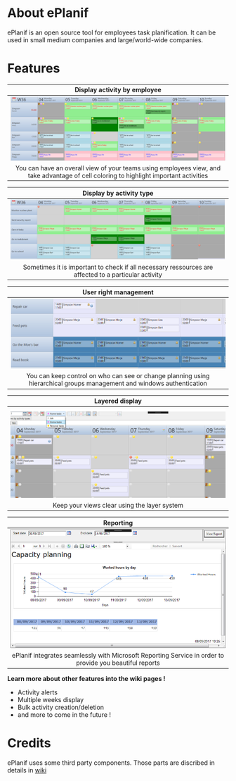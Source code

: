 # About ePlanif
ePlanif is an open source tool for employees task planification. It can be used in small medium companies and large/world-wide companies.

# Features

|       Display activity by employee       |
| :--------------------------------------: |
| ![Display activity by employee](Images/readme1.png) |
| You can have an overall view of your teams using employees view, and take advantage of cell coloring to highlight important activities |

|         Display by activity type         |
| :--------------------------------------: |
| ![Display by activity type](Images/readme2.png) |
| Sometimes it is important to check if all necessary ressources are affected to a particular activity |

|          User right management           |
| :--------------------------------------: |
| ![User right management](Images/readme3.png) |
| You can keep control on who can see or change planning using hierarchical groups management and windows authentication |

|             Layered display              |
| :--------------------------------------: |
|  ![Layered display](Images/readme4.png)  |
| Keep your views clear using the layer system |

|             Reporting              |
| :--------------------------------------: |
|  ![Reporting](Images/readme5.png)  |
| ePlanif integrates seamlessly with Microsoft Reporting Service in order to provide you beautiful reports |



**Learn more about other features into the wiki pages !**
* Activity alerts
* Multiple weeks display
* Bulk activity creation/deletion
* and more to come in the future !


# Credits

ePlanif uses some third party components. Those parts are discribed in details in [wiki](https://github.com/dfgs/ePlanifv2/wiki "wiki")